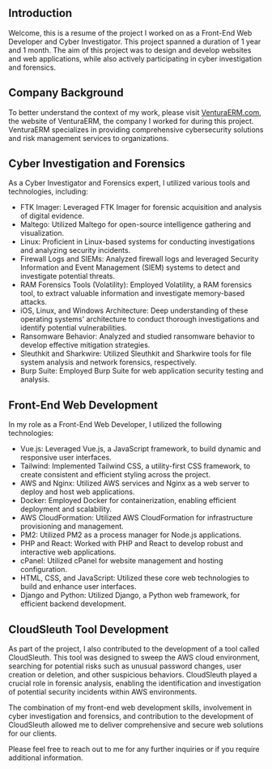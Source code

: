 ## Introduction
Welcome, this is a resume of the project I worked on as a Front-End Web Developer and Cyber Investigator. This project spanned a duration of 1 year and 1 month. The aim of this project was to design and develop websites and web applications, while also actively participating in cyber investigation and forensics.

## Company Background
To better understand the context of my work, please visit [VenturaERM.com](https://venturaerm.com/), the website of VenturaERM, the company I worked for during this project. VenturaERM specializes in providing comprehensive cybersecurity solutions and risk management services to organizations.

## Cyber Investigation and Forensics
As a Cyber Investigator and Forensics expert, I utilized various tools and technologies, including:

- FTK Imager: Leveraged FTK Imager for forensic acquisition and analysis of digital evidence.
- Maltego: Utilized Maltego for open-source intelligence gathering and visualization.
- Linux: Proficient in Linux-based systems for conducting investigations and analyzing security incidents.
- Firewall Logs and SIEMs: Analyzed firewall logs and leveraged Security Information and Event Management (SIEM) systems to detect and investigate potential threats.
- RAM Forensics Tools (Volatility): Employed Volatility, a RAM forensics tool, to extract valuable information and investigate memory-based attacks.
- iOS, Linux, and Windows Architecture: Deep understanding of these operating systems' architecture to conduct thorough investigations and identify potential vulnerabilities.
- Ransomware Behavior: Analyzed and studied ransomware behavior to develop effective mitigation strategies.
- Sleuthkit and Sharkwire: Utilized Sleuthkit and Sharkwire tools for file system analysis and network forensics, respectively.
- Burp Suite: Employed Burp Suite for web application security testing and analysis.

## Front-End Web Development
In my role as a Front-End Web Developer, I utilized the following technologies:

- Vue.js: Leveraged Vue.js, a JavaScript framework, to build dynamic and responsive user interfaces.
- Tailwind: Implemented Tailwind CSS, a utility-first CSS framework, to create consistent and efficient styling across the project.
- AWS and Nginx: Utilized AWS services and Nginx as a web server to deploy and host web applications.
- Docker: Employed Docker for containerization, enabling efficient deployment and scalability.
- AWS CloudFormation: Utilized AWS CloudFormation for infrastructure provisioning and management.
- PM2: Utilized PM2 as a process manager for Node.js applications.
- PHP and React: Worked with PHP and React to develop robust and interactive web applications.
- cPanel: Utilized cPanel for website management and hosting configuration.
- HTML, CSS, and JavaScript: Utilized these core web technologies to build and enhance user interfaces.
- Django and Python: Utilized Django, a Python web framework, for efficient backend development.

## CloudSleuth Tool Development
As part of the project, I also contributed to the development of a tool called CloudSleuth. This tool was designed to sweep the AWS cloud environment, searching for potential risks such as unusual password changes, user creation or deletion, and other suspicious behaviors. CloudSleuth played a crucial role in forensic analysis, enabling the identification and investigation of potential security incidents within AWS environments.

The combination of my front-end web development skills, involvement in cyber investigation and forensics, and contribution to the development of CloudSleuth allowed me to deliver comprehensive and secure web solutions for our clients.

Please feel free to reach out to me for any further inquiries or if you require additional information.
